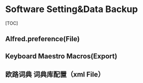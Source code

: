 # Software Setting&Data Backup

[TOC]

## Alfred.preference(File)
## Keyboard Maestro Macros(Export)
## 欧路词典 词典库配置（xml File）

